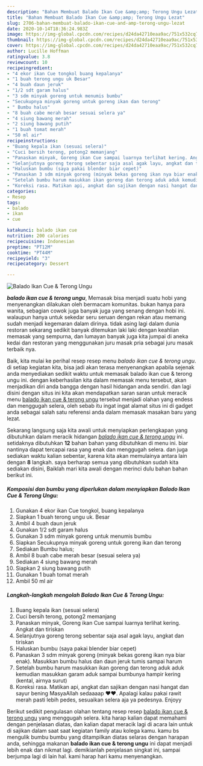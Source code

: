 ```yaml
---
description: "Bahan Membuat Balado Ikan Cue &amp;amp; Terong Ungu Lezat"
title: "Bahan Membuat Balado Ikan Cue &amp;amp; Terong Ungu Lezat"
slug: 2706-bahan-membuat-balado-ikan-cue-and-amp-terong-ungu-lezat
date: 2020-10-14T18:36:24.983Z
image: https://img-global.cpcdn.com/recipes/d24da42710eaa9ac/751x532cq70/balado-ikan-cue-terong-ungu-foto-resep-utama.jpg
thumbnail: https://img-global.cpcdn.com/recipes/d24da42710eaa9ac/751x532cq70/balado-ikan-cue-terong-ungu-foto-resep-utama.jpg
cover: https://img-global.cpcdn.com/recipes/d24da42710eaa9ac/751x532cq70/balado-ikan-cue-terong-ungu-foto-resep-utama.jpg
author: Lucille Hoffman
ratingvalue: 3.8
reviewcount: 10
recipeingredient:
- "4 ekor ikan Cue tongkol buang kepalanya"
- "1 buah terong ungu uk Besar"
- "4 buah daun jeruk"
- "1/2 sdt garam halus"
- "3 sdm minyak goreng untuk menumis bumbu"
- "Secukupnya minyak goreng untuk goreng ikan dan terong"
- " Bumbu halus"
- "8 buah cabe merah besar sesuai selera ya"
- "4 siung bawang merah"
- "2 siung bawang putih"
- "1 buah tomat merah"
- "50 ml air"
recipeinstructions:
- "Buang kepala ikan (sesuai selera)"
- "Cuci bersih terong, potong2 memanjang"
- "Panaskan minyak, Goreng ikan Cue sampai luarnya terlihat kering. Angkat dan tiriskan"
- "Selanjutnya goreng terong sebentar saja asal agak layu, angkat dan tiriskan"
- "Haluskan bumbu (saya pakai blender biar cepet)"
- "Panaskan 3 sdm minyak goreng (minyak bekas goreng ikan nya biar enak). Masukkan bumbu halus dan daun jeruk tumis sampai harum"
- "Setelah bumbu harum masukkan ikan goreng dan terong aduk aduk kemudian masukkan garam aduk sampai bumbunya hampir kering (kental, airnya surut)"
- "Koreksi rasa. Matikan api, angkat dan sajikan dengan nasi hangat dan sayur bening MasyaAllah sedaaaap ❤️❤️. Apalagi kalau pakai rawit merah pasti lebih pedes, sesuaikan selera aja ya pedesnya. Enjoyy"
categories:
- Resep
tags:
- balado
- ikan
- cue

katakunci: balado ikan cue 
nutrition: 200 calories
recipecuisine: Indonesian
preptime: "PT12M"
cooktime: "PT44M"
recipeyield: "3"
recipecategory: Dessert

---
```



![Balado Ikan Cue &amp; Terong Ungu](https://img-global.cpcdn.com/recipes/d24da42710eaa9ac/751x532cq70/balado-ikan-cue-terong-ungu-foto-resep-utama.jpg)

<b><i>balado ikan cue &amp; terong ungu</i></b>, Memasak bisa menjadi suatu hobi yang menyenangkan dilakukan oleh bermacam komunitas. bukan hanya para wanita, sebagian cowok juga banyak juga yang senang dengan hobi ini. walaupun hanya untuk sekedar seru seruan dengan rekan atau memang sudah menjadi kegemaran dalam dirinya. tidak asing lagi dalam dunia restoran sekarang sedikit banyak ditemukan laki laki dengan keahlian memasak yang sempurna, dan lumayan banyak juga kita jumpai di aneka kedai dan restoran yang menggunakan juru masak pria sebagai juru masak terbaik nya.

Baik, kita mulai ke perihal resep resep menu <i>balado ikan cue &amp; terong ungu</i>. di setiap kegiatan kita, bisa jadi akan terasa menyenangkan apabila sejenak anda menyediakan sedikit waktu untuk memasak balado ikan cue &amp; terong ungu ini. dengan keberhasilan kita dalam memasak menu tersebut, akan menjadikan diri anda bangga dengan hasil hidangan anda sendiri. dan lagi disini dengan situs ini kita akan mendapatkan saran saran untuk meracik menu <u>balado ikan cue &amp; terong ungu</u> tersebut menjadi olahan yang endess dan menggugah selera, oleh sebab itu ingat ingat alamat situs ini di gadget anda sebagai salah satu referensi anda dalam memasak masakan baru yang lezat.




Sekarang langsung saja kita awali untuk menyiapkan perlengkapan yang dibutuhkan dalam meracik hidangan <u><i>balado ikan cue &amp; terong ungu</i></u> ini. setidaknya dibutuhkan <b>12</b> bahan bahan yang dibutuhkan di menu ini. biar nantinya dapat tercapai rasa yang enak dan menggugah selera. dan juga sediakan waktu kalian sebentar, karena kita akan memulainya antara lain dengan <b>8</b> langkah. saya berharap semua yang dibutuhkan sudah kita sediakan disini, Baiklah mari kita awali dengan merinci dulu bahan bahan berikut ini.

<!--inarticleads1-->

##### Komposisi dan bumbu yang diperlukan dalam menyiapkan Balado Ikan Cue &amp; Terong Ungu:

1. Gunakan 4 ekor ikan Cue tongkol, buang kepalanya
1. Siapkan 1 buah terong ungu uk. Besar
1. Ambil 4 buah daun jeruk
1. Gunakan 1/2 sdt garam halus
1. Gunakan 3 sdm minyak goreng untuk menumis bumbu
1. Siapkan Secukupnya minyak goreng untuk goreng ikan dan terong
1. Sediakan  Bumbu halus;
1. Ambil 8 buah cabe merah besar (sesuai selera ya)
1. Sediakan 4 siung bawang merah
1. Siapkan 2 siung bawang putih
1. Gunakan 1 buah tomat merah
1. Ambil 50 ml air




<!--inarticleads2-->

##### Langkah-langkah mengolah Balado Ikan Cue &amp; Terong Ungu:

1. Buang kepala ikan (sesuai selera)
1. Cuci bersih terong, potong2 memanjang
1. Panaskan minyak, Goreng ikan Cue sampai luarnya terlihat kering. Angkat dan tiriskan
1. Selanjutnya goreng terong sebentar saja asal agak layu, angkat dan tiriskan
1. Haluskan bumbu (saya pakai blender biar cepet)
1. Panaskan 3 sdm minyak goreng (minyak bekas goreng ikan nya biar enak). Masukkan bumbu halus dan daun jeruk tumis sampai harum
1. Setelah bumbu harum masukkan ikan goreng dan terong aduk aduk kemudian masukkan garam aduk sampai bumbunya hampir kering (kental, airnya surut)
1. Koreksi rasa. Matikan api, angkat dan sajikan dengan nasi hangat dan sayur bening MasyaAllah sedaaaap ❤️❤️. Apalagi kalau pakai rawit merah pasti lebih pedes, sesuaikan selera aja ya pedesnya. Enjoyy




Berikut sedikit pengulasan olahan tentang resep resep <u>balado ikan cue &amp; terong ungu</u> yang menggugah selera. kita harap kalian dapat memahami dengan penjelasan diatas, dan kalian dapat meracik lagi di acara lain untuk di sajikan dalam saat saat kegiatan family atau kolega kamu. kamu bs mengulik bumbu bumbu yang ditampilkan diatas selaras dengan harapan anda, sehingga makanan <b>balado ikan cue &amp; terong ungu</b> ini dapat menjadi lebih enak dan nikmat lagi. demikianlah penjelasan singkat ini, sampai berjumpa lagi di lain hal. kami harap hari kamu menyenangkan.
